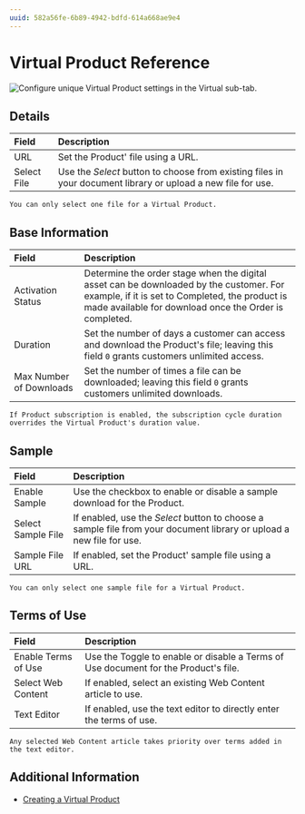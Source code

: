 ```yaml
---
uuid: 582a56fe-6b89-4942-bdfd-614a668ae9e4
---
```

# Virtual Product Reference

![Configure unique Virtual Product settings in the Virtual sub-tab.](./virtual-product-reference/images/01.png)

## Details

|Field | Description |
| :--- | :--- |
| URL | Set the Product' file using a URL. |
| Select File | Use the *Select* button to choose from existing files in your document library or upload a new file for use. |

```{note}
You can only select one file for a Virtual Product.
```

## Base Information

|Field | Description |
| :--- | :--- |
| Activation Status | Determine the order stage when the digital asset can be downloaded by the customer. For example, if it is set to Completed, the product is made available for download once the Order is completed.  |
| Duration | Set the number of days a customer can access and download the Product's file; leaving this field `0` grants customers unlimited access. |
| Max Number of Downloads | Set the number of times a file can be downloaded; leaving this field `0` grants customers unlimited downloads. |

```{important}
If Product subscription is enabled, the subscription cycle duration overrides the Virtual Product's duration value.
```

## Sample

|Field | Description |
| :--- | :--- |
| Enable Sample | Use the checkbox to enable or disable a sample download for the Product. |
| Select Sample File | If enabled, use the *Select* button to choose a sample file from your document library or upload a new file for use. |
| Sample File URL | If enabled, set the Product' sample file using a URL. |

```{note}
You can only select one sample file for a Virtual Product.
```

## Terms of Use

|Field | Description |
| :--- | :--- |
| Enable Terms of Use | Use the Toggle to enable or disable a Terms of Use document for the Product's file.
|Select Web Content| If enabled, select an existing Web Content article to use. |
| Text Editor | If enabled, use the text editor to directly enter the terms of use. |

```{note}
Any selected Web Content article takes priority over terms added in the text editor.
```

## Additional Information

* [Creating a Virtual Product](./creating-a-virtual-product.md)
